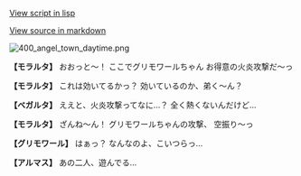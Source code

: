 [View script in lisp](../scripts/100505023.txt)

[View source in markdown](100505023.md)

![400_angel_town_daytime.png](../images/backgrounds/400_angel_town_daytime.png)

**【モラルタ】**
おおっと～！
ここでグリモワールちゃん
お得意の火炎攻撃だ～っ

**【モラルタ】**
これは効いてるかっ？
効いているのか、弟く～ん？

**【ベガルタ】**
ええと、火炎攻撃ってなに…？
全く熱くないんだけど…

**【モラルタ】**
ざんね～ん！
グリモワールちゃんの攻撃、
空振り～っ

**【グリモワール】**
はぁっ？
なんなのよ、こいつらっ…

**【アルマス】**
あの二人、遊んでる…
